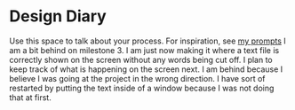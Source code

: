 # Design Diary
Use this space to talk about your process.  For inspiration, see [my prompts](../../../docs/sample_reflection.md) 
I am a bit behind on milestone 3. I am just now making it where a text file is correctly shown on the screen without any words being cut off. I plan to keep track of what is happening on the screen next. I am behind because I believe I was going at the project in the wrong direction. I have sort of restarted by putting the text inside of a window because I was not doing that at first.
